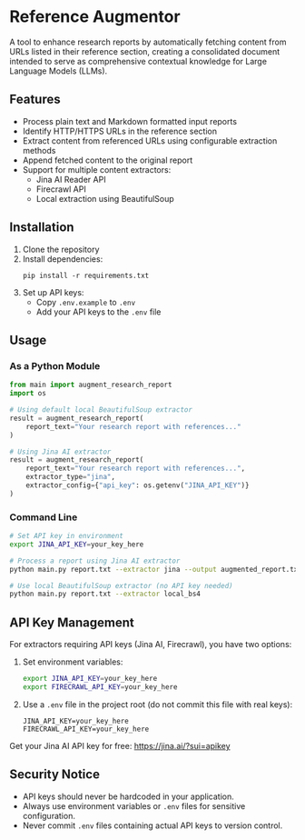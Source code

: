 # Reference Augmentor

A tool to enhance research reports by automatically fetching content from URLs listed in their reference section, creating a consolidated document intended to serve as comprehensive contextual knowledge for Large Language Models (LLMs).

## Features

- Process plain text and Markdown formatted input reports
- Identify HTTP/HTTPS URLs in the reference section
- Extract content from referenced URLs using configurable extraction methods
- Append fetched content to the original report
- Support for multiple content extractors:
  - Jina AI Reader API
  - Firecrawl API
  - Local extraction using BeautifulSoup

## Installation

1. Clone the repository
2. Install dependencies:
   ```
   pip install -r requirements.txt
   ```
3. Set up API keys:
   - Copy `.env.example` to `.env`
   - Add your API keys to the `.env` file
   
## Usage

### As a Python Module

```python
from main import augment_research_report
import os

# Using default local BeautifulSoup extractor
result = augment_research_report(
    report_text="Your research report with references..."
)

# Using Jina AI extractor
result = augment_research_report(
    report_text="Your research report with references...",
    extractor_type="jina",
    extractor_config={"api_key": os.getenv("JINA_API_KEY")}
)
```

### Command Line

```bash
# Set API key in environment
export JINA_API_KEY=your_key_here

# Process a report using Jina AI extractor
python main.py report.txt --extractor jina --output augmented_report.txt

# Use local BeautifulSoup extractor (no API key needed)
python main.py report.txt --extractor local_bs4
```

## API Key Management

For extractors requiring API keys (Jina AI, Firecrawl), you have two options:

1. Set environment variables:
   ```bash
   export JINA_API_KEY=your_key_here
   export FIRECRAWL_API_KEY=your_key_here
   ```

2. Use a `.env` file in the project root (do not commit this file with real keys):
   ```
   JINA_API_KEY=your_key_here
   FIRECRAWL_API_KEY=your_key_here
   ```

Get your Jina AI API key for free: https://jina.ai/?sui=apikey

## Security Notice

- API keys should never be hardcoded in your application.
- Always use environment variables or `.env` files for sensitive configuration.
- Never commit `.env` files containing actual API keys to version control. 